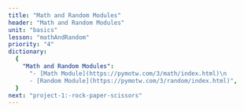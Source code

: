 ```yaml
---
title: "Math and Random Modules"
header: "Math and Random Modules"
unit: "basics"
lesson: "mathAndRandom"
priority: "4"
dictionary:
  {
    "Math and Random Modules":
      "- [Math Module](https://pymotw.com/3/math/index.html)\n
      - [Random Module](https://pymotw.com/3/random/index.html)",
  }
next: "project-1:-rock-paper-scissors"
---
```

